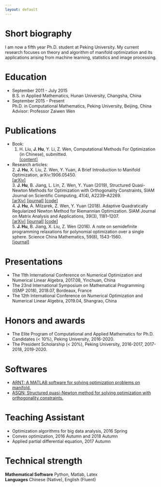 ```yaml
---
layout: default
---
```


# Short biography

I am now a fifth year Ph.D. student at Peking University. My current research focuses on theory and algorithm of manifold optimization and its applications arising
from machine learning, statistics and image processing.

# Education

* September 2011 - July 2015  
B.S. in Applied Mathematics, Hunan University, Changsha, China   
* September 2015 - Present  
Ph.D. in Computational Mathematics, Peking University, Beijing, China   
Advisor: Professor Zaiwen Wen

# Publications

* Book:
   1. H. Liu, **J. Hu**, Y. Li, Z. Wen, Computational Methods For Optimization (in Chinese), submitted.    
   [[content]](http://bicmr.pku.edu.cn/~wenzw/optbook.html)
* Research articles:  
   2. **J. Hu**, X. Liu, Z. Wen, Y. Yuan, A Brief Introduction to Manifold Optimization, arXiv:1906.05450.  
   [[arXiv]](https://arxiv.org/abs/1906.05450)  
   3. **J. Hu**, B. Jiang, L. Lin, Z. Wen, Y. Yuan (2019), Structured Quasi-Newton Methods for Optimization
      with Orthogonality Constraints, SIAM Journal on Scientific Computing, 41(4), A2239–A2269.     
   [[arXiv]](https://arxiv.org/abs/1809.00452) [[journal]](https://epubs.siam.org/doi/pdf/10.1137/18M121112X) [[code]](https://github.com/wenstone/ASQN)      
   4. **J. Hu**, A. Milzarek, Z. Wen, Y. Yuan (2018). Adaptive Quadratically Regularized Newton Method
      for Riemannian Optimization. SIAM Journal on Matrix Analysis and Applications, 39(3), 1181–1207.  
   [[arXiv]](https://arxiv.org/abs/1708.02016) [[journal]](https://epubs.siam.org/doi/pdf/10.1137/17M1142478) [[code]](https://github.com/wenstone/ARNT)  
   5. **J. Hu**, B. Jiang, X. Liu, Z. Wen (2016). A note on semidefinite programming relaxations for
      polynomial optimization over a single sphere. Science China Mathematics, 59(8), 1543-1560.     
   [[journal]](https://link.springer.com/article/10.1007/s11425-016-0301-5)  

# Presentations
* The 11th International Conference on Numerical Optimization and Numerical Linear Algebra,
2017.08, Yinchuan, China
* The 23nd International Symposium on Mathematical Programming (ISMP 2018), 2018.07, Bordeaux,
France
* The 12th International Conference on Numerical Optimization and Numerical Linear Algebra,
2019.04, Shangrao, China

# Honors and awards

* The Elite Program of Computational and Applied Mathematics for Ph.D. Candidates (< 10%),
Peking University, 2016-2020.
* The President Scholarship (< 20%), Peking University, 2016-2017, 2017-2018, 2019-2020.

# Softwares
* [ARNT: A MATLAB software for solving optimization problems on manifold.](https://github.com/wenstone/ARNT)
* [ASQN: Structured quasi-Newton method for solving optimization with orthogonality constraints.](https://github.com/wenstone/ASQN)

# Teaching Assistant
* Optimization algorithms for big data analysis, 2016 Spring
* Convex optimization, 2016 Autumn and 2018 Autumn
* Applied partial differential equation, 2017 Autumn

# Technical strength
 
**Mathematical Software** Python, Matlab, Latex     
**Languages**             Chinese (Native), English (Fluent)

